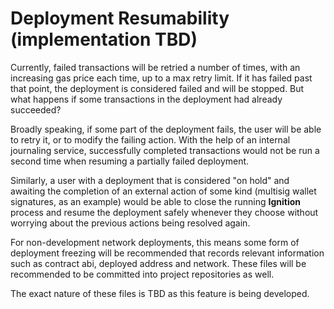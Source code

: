# Deployment Resumability (implementation TBD)

Currently, failed transactions will be retried a number of times, with an increasing gas price each time, up to a max retry limit. If it has failed past that point, the deployment is considered failed and will be stopped. But what happens if some transactions in the deployment had already succeeded?

Broadly speaking, if some part of the deployment fails, the user will be able to retry it, or to modify the failing action. With the help of an internal journaling service, successfully completed transactions would not be run a second time when resuming a partially failed deployment.

Similarly, a user with a deployment that is considered "on hold" and awaiting the completion of an external action of some kind (multisig wallet signatures, as an example) would be able to close the running **Ignition** process and resume the deployment safely whenever they choose without worrying about the previous actions being resolved again.

For non-development network deployments, this means some form of deployment freezing will be recommended that records relevant information such as contract abi, deployed address and network. These files will be recommended to be committed into project repositories as well.

The exact nature of these files is TBD as this feature is being developed.
